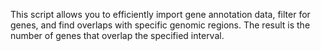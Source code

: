 This script allows you to efficiently import gene annotation data, filter for genes, and find overlaps with specific genomic regions. The result is the number of genes that overlap the specified interval.
